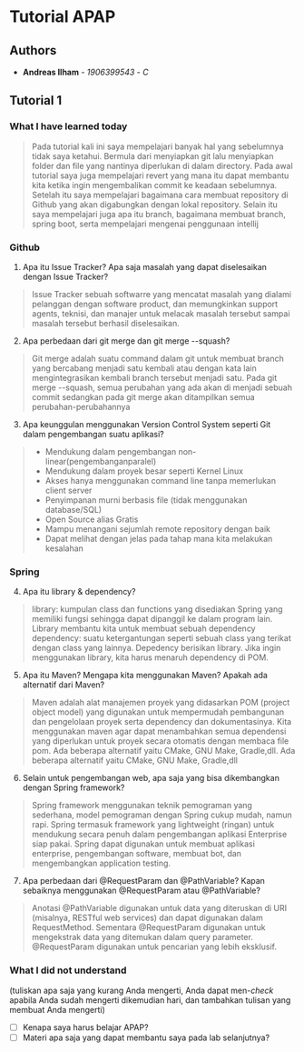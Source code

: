 # Tutorial APAP
## Authors
* **Andreas Ilham** - *1906399543* - *C*

## Tutorial 1
### What I have learned today

>Pada tutorial kali ini saya mempelajari banyak hal yang sebelumnya tidak saya ketahui. Bermula dari menyiapkan git lalu menyiapkan folder dan file yang nantinya diperlukan di dalam directory. Pada awal tutorial saya juga mempelajari revert yang mana itu dapat membantu kita ketika ingin mengembalikan commit ke keadaan sebelumnya. Setelah itu saya mempelajari bagaimana cara membuat repository di Github yang akan digabungkan dengan lokal repository. Selain itu saya mempelajari juga apa itu branch, bagaimana membuat branch, spring boot, serta mempelajari mengenai penggunaan intellij

### Github
1. Apa itu Issue Tracker? Apa saja masalah yang dapat diselesaikan dengan Issue Tracker?
>Issue Tracker sebuah softwarre yang mencatat masalah yang dialami pelanggan dengan software product, dan memungkinkan support agents, teknisi, dan manajer untuk melacak masalah tersebut sampai masalah tersebut berhasil diselesaikan.

2. Apa perbedaan dari git merge dan git merge --squash?
> Git merge adalah suatu command dalam git untuk membuat branch yang bercabang menjadi satu kembali atau dengan kata lain mengintegrasikan kembali branch tersebut menjadi satu. Pada git merge --squash, semua perubahan yang ada akan di menjadi sebuah commit sedangkan pada git merge akan ditampilkan semua perubahan-perubahannya

3. Apa keunggulan menggunakan Version Control System seperti Git dalam pengembangan
suatu aplikasi?
> - Mendukung dalam pengembangan non-linear(pengembanganparalel)
> - Mendukung dalam proyek besar seperti Kernel Linux
> - Akses hanya menggunakan command line tanpa memerlukan client server
> - Penyimpanan murni berbasis file (tidak menggunakan database/SQL)
> - Open Source alias Gratis
> - Mampu menangani sejumlah remote repository dengan baik
> - Dapat melihat dengan jelas pada tahap mana kita melakukan kesalahan

### Spring
4. Apa itu library & dependency?
> library: kumpulan class dan functions yang disediakan Spring yang memiliki fungsi sehingga dapat dipanggil ke dalam program lain. Library membantu kita untuk membuat sebuah dependency
> dependency: suatu ketergantungan seperti sebuah class yang terikat dengan class yang lainnya. Depedency berisikan library. Jika ingin menggunakan library, kita harus menaruh dependency di POM.

5. Apa itu Maven? Mengapa kita menggunakan Maven? Apakah ada alternatif dari Maven?
> Maven adalah alat manajemen proyek yang didasarkan POM (project object model) yang digunakan untuk mempermudah pembangunan dan pengelolaan proyek serta dependency dan dokumentasinya. Kita menggunakan maven agar dapat menambahkan semua dependensi yang diperlukan untuk proyek secara otomatis dengan membaca file pom. Ada beberapa alternatif yaitu CMake, GNU Make, Gradle,dll. Ada beberapa alternatif yaitu CMake, GNU Make, Gradle,dll

6. Selain untuk pengembangan web, apa saja yang bisa dikembangkan dengan Spring
framework?
> Spring framework menggunakan teknik pemograman yang sederhana, model pemograman dengan Spring cukup mudah, namun rapi. Spring termasuk framework yang lightweight (ringan) untuk mendukung secara penuh dalam pengembangan aplikasi Enterprise siap pakai. Spring dapat digunakan untuk membuat aplikasi enterprise, pengembangan software, membuat bot, dan mengembangkan application testing.

7. Apa perbedaan dari @RequestParam dan @PathVariable? Kapan sebaiknya
menggunakan @RequestParam atau @PathVariable?
> Anotasi @PathVariable digunakan untuk data yang diteruskan di URI (misalnya, RESTful web services) dan dapat digunakan dalam RequestMethod. Sementara @RequestParam digunakan untuk mengekstrak data yang ditemukan dalam query parameter. @RequestParam digunakan untuk pencarian yang lebih eksklusif.

### What I did not understand
(tuliskan apa saja yang kurang Anda mengerti, Anda dapat men-_check_ apabila Anda
sudah mengerti dikemudian hari, dan tambahkan tulisan yang membuat Anda mengerti)
- [ ] Kenapa saya harus belajar APAP?
- [ ] Materi apa saja yang dapat membantu saya pada lab selanjutnya?
